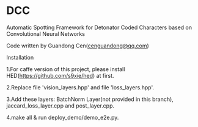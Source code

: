 # DCC
Automatic Spotting Framework for Detonator Coded Characters based on Convolutional Neural Networks

Code written by Guandong Cen(cenguandong@qq.com)

Installation

1.For caffe version of this project, please install HED(https://github.com/s9xie/hed) at first. 

2.Replace file 'vision_layers.hpp' and file 'loss_layers.hpp'.

3.Add these layers: BatchNorm Layer(not provided in this branch), jaccard_loss_layer.cpp and post_layer.cpp.

4.make all & run deploy_demo/demo_e2e.py.
